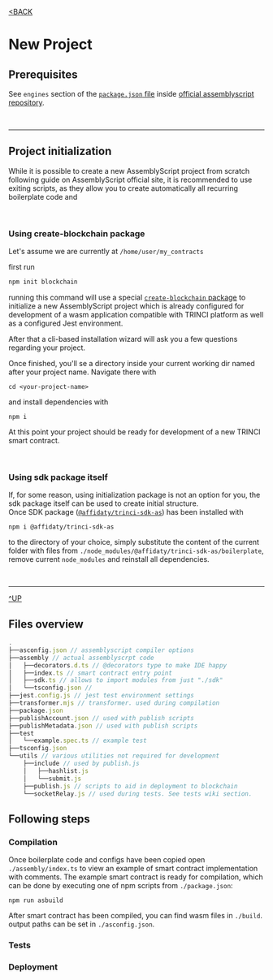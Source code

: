 [<BACK](index.md)
# New Project

## Prerequisites

See `engines` section of the [`package.json` file](https://github.com/AssemblyScript/assemblyscript/blob/main/package.json) inside [official assemblyscript repository](https://github.com/AssemblyScript/assemblyscript).

&nbsp;

---
## Project initialization

While it is possible to create a new AssemblyScript project from scratch following guide on AssemblyScript official site, it is recommended to use exiting scripts, as they allow you to create automatically all recurring boilerplate code and 

&nbsp;

### Using create-blockchain package

Let's assume we are currently at `/home/user/my_contracts`

first run
```sh
npm init blockchain
```

running this command will use a special [`create-blockchain` package](https://www.npmjs.com/package/create-blockchain) to initialize a new AssemblyScript project which is already configured for development of a wasm application compatible with TRINCI platform as well as a configured Jest environment.

After that a cli-based installation wizard will ask you a few questions regarding your project.

Once finished, you'll se a directory inside your current working dir named after your project name. Navigate there with
```
cd <your-project-name>
```

and install dependencies with 
```
npm i
```

At this point your project should be ready for development of a new TRINCI smart contract.

&nbsp;

### Using sdk package itself

If, for some reason, using initialization package is not an option for you, the sdk package itself can be used to create initial structure.  
Once SDK package ([`@affidaty/trinci-sdk-as`](https://www.npmjs.com/package/@affidaty/trinci-sdk-as)) has been installed with  

```
npm i @affidaty/trinci-sdk-as
```

to the directory of your choice, simply substitute the content of the current folder with files from `./node_modules/@affidaty/trinci-sdk-as/boilerplate`, remove current `node_modules` and reinstall all dependencies.



&nbsp;

---
[^UP](#new-project)
## Files overview

```ts
.
├──asconfig.json // assemblyscript compiler options
├──assembly // actual assemblyscrpt code
│   ├──decorators.d.ts // @decorators type to make IDE happy
│   ├──index.ts // smart contract entry point
│   ├──sdk.ts // allows to import modules from just "./sdk"
│   └──tsconfig.json // 
├──jest.config.js // jest test environment settings
├──transformer.mjs // transformer. used during compilation
├──package.json
├──publishAccount.json // used with publish scripts
├──publishMetadata.json // used with publish scripts
├──test
│   └──example.spec.ts // example test
├──tsconfig.json
└──utils // various utilities not required for development
    ├──include // used by publish.js
    │   ├──hashlist.js
    │   └──submit.js
    ├──publish.js // scripts to aid in deployment to blockchain
    └──socketRelay.js // used during tests. See tests wiki section.
```

## Following steps

### Compilation

Once boilerplate code and configs have been copied open `./assembly/index.ts` to view an example of smart contract implementation with comments.
The example smart contract is ready for compilation, which can be done by executing one of npm scripts from `./package.json`:

```
npm run asbuild
```

After smart contract has been compiled, you can find wasm files in `./build`. output paths can be set in `./asconfig.json`.

### Tests

### Deployment